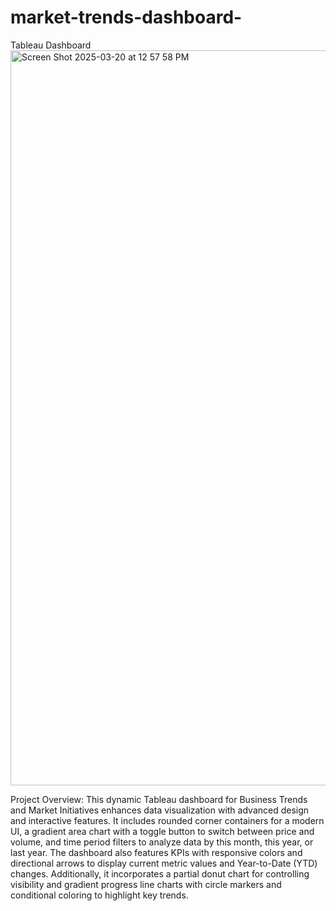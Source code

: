# market-trends-dashboard-
Tableau Dashboard
<img width="1176" alt="Screen Shot 2025-03-20 at 12 57 58 PM" src="https://github.com/user-attachments/assets/23d750c4-e4ac-4ab9-9d1b-35f55943866a" />

Project Overview:
This dynamic Tableau dashboard for Business Trends and Market Initiatives enhances data visualization with advanced design and interactive features. It includes rounded corner containers for a modern UI, a gradient area chart with a toggle button to switch between price and volume, and time period filters to analyze data by this month, this year, or last year. The dashboard also features KPIs with responsive colors and directional arrows to display current metric values and Year-to-Date (YTD) changes. Additionally, it incorporates a partial donut chart for controlling visibility and gradient progress line charts with circle markers and conditional coloring to highlight key trends.
